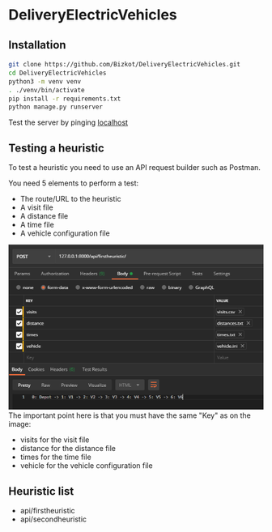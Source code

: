 # DeliveryElectricVehicles

## Installation
```bash
git clone https://github.com/Bizkot/DeliveryElectricVehicles.git
cd DeliveryElectricVehicles
python3 -m venv venv
. ./venv/bin/activate
pip install -r requirements.txt
python manage.py runserver
```
Test the server by pinging [localhost](127.0.0.1:8000/api)

## Testing a heuristic
To test a heuristic you need to use an API request builder such as Postman.

You need 5 elements to perform a test:
* The route/URL to the heuristic
* A visit file
* A distance file
* A time file
* A vehicle configuration file

![Postman example 1](images/postman_1.png)
The important point here is that you must have the same "Key" as on the image:
* visits for the visit file
* distance for the distance file
* times for the time file
* vehicle for the vehicle configuration file

## Heuristic list
* api/firstheuristic
* api/secondheuristic